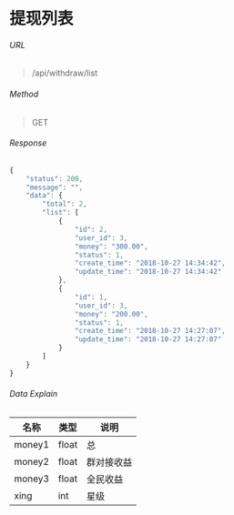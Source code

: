 # 提现列表


###### URL
> /api/withdraw/list

###### Method
> GET


###### Response
```javascript
{
    "status": 200,
    "message": "",
    "data": {
        "total": 2,
        "list": [
            {
                "id": 2,
                "user_id": 3,
                "money": "300.00",
                "status": 1,
                "create_time": "2018-10-27 14:34:42",
                "update_time": "2018-10-27 14:34:42"
            },
            {
                "id": 1,
                "user_id": 3,
                "money": "200.00",
                "status": 1,
                "create_time": "2018-10-27 14:27:07",
                "update_time": "2018-10-27 14:27:07"
            }
        ]
    }
}
```

###### Data Explain
名称 		 | 类型 			| 说明
------------ | ------------ | ------------
money1       | float        | 总
money2       | float        | 群对接收益
money3       | float        | 全民收益
xing		 | int 		    | 星级


